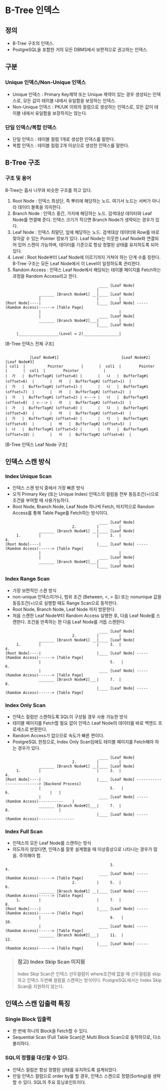 # B-Tree 인덱스

## 정의
- B-Tree 구조의 인덱스.
- PostgreSQL을 포함한 거의 모든 DBMS에서 보편적으로 권고하는 인덱스.

## 구분
### Unique 인덱스/Non-Unique 인덱스
- Unique 인덱스 : Primary Key제약 또는 Unique 제약이 있는 경우 생성되는 인덱스로, 모든 값이 테이블 내에서 유일함을 보장하는 인덱스.
- Non-Unique 인덱스 : PK/UK 이외의 컬럼으로 생성하는 인덱스로, 모든 값이 테이블 내에서 유일함을 보장하지는 않는다.

### 단일 인덱스/복합 인덱스
- 단일 인덱스 : 테이블 컬럼 1개로 생성한 인덱스를 말한다.
- 복합 인덱스 : 테이블 컬럼 2개 이상으로 생성한 인덱스를 말한다.

## B-Tree 구조
### 구조 및 용어
B-Tree는 흡사 나무와 비슷한 구조를 하고 있다. 
1. Root Node : 인덱스 최상단, 즉 뿌리에 해당하는 노드. 여기서 노드는 서버가 아니라 데이터 블록을 의미한다.
2. Branch Node : 인덱스 중간, 가지에 해당하는 노드. 검색대상 데이터와 Leaf Node를 연결해 준다. 인덱스 크기가 작으면 Branch Node가 생략되는 경우가 있다.
3. Leaf Node : 인덱스 최말단, 잎에 해당하는 노드. 검색대상 데이터와 Row를 바로 찾아갈 수 있는 Pointer 정보가 있다. Leaf Node는 이웃한 Leaf Node와 연결되어 있어 스캔이 가능하며, 데이터를 기준으로 항상 정렬된 상태를 유지하도록 되어 있다.
4. Level : Root Node부터 Leaf Node에 이르기까지 거쳐야 하는 단계 수를 칭한다. B-Tree 구조는 모든 Leaf Node에서 이 Level이 일정하도록 관리한다.
5. Random Access : 인덱스 Leaf Node에서 해당되는 테이블 페이지를 Fetch하는 과정을 Random Access라고 한다.
```
                                          ____ [Leaf Node]
                                         | 
               _______ [Branch Node#1] __|____ [Leaf Node]
               |                         |         |                                       
[Root Node]----|                         |____ [Leaf Node] -----(Ramdom Access)------> [Table Page]
               |                                   |
               |                          ____ [Leaf Node]
               _______ [Branch Node#2]___|         |
                                         |____ [Leaf Node]

     |__________________(Level = 2)________________|
```
[B-Tree 인덱스 전체 구조]
```

           [Leaf Node#1]                            [Leaf Node#2]                                 [Leaf Node#3]
| col1  |          Pointer        |       |  col1  |        Pointer           |       |  col1  |        Pointer           |
|  가   |  BufferTag#1 (offset=0) |       |   나   |  BufferTag#1 (offset=6)  |       |   라   |  BufferTag#2 (offset=1)  |
|  가   |  BufferTag#1 (offset=1) |       |   나   |  BufferTag#1 (offset=7)  |       |   라   |  BufferTag#2 (offset=2)  |
|  가   |  BufferTag#1 (offset=2) | <---> |   나   |  BufferTag#3 (offset=0)  | <---> |   라   |  BufferTag#2 (offset=3)  |
|  가   |  BufferTag#2 (offset=0) |       |   다   |  BufferTag#1 (offset=8)  |       |   마   |  BufferTag#2 (offset=4)  |
|  가   |  BufferTag#1 (offset=4) |       |   다   |  BufferTag#1 (offset=9)  |       |   바   |  BufferTag#2 (offset=5)  |
|  나   |  BufferTag#1 (offset=5) |       |   라   |  BufferTag#1 (offset=10) |       |   사   |  BufferTag#2 (offset=6)  |

```
[B-Tree 인덱스 Leaf Node 구조]

## 인덱스 스캔 방식
### Index Unique Scan
- 인덱스 스캔 방식 중에서 가장 빠른 방식
- 오직 Primary Key (또는 Unique Index) 인덱스의 컬럼을 전부 동등조건(=)으로 조건을 부여할 때 사용가능하다.
- Root Node, Branch Node, Leaf Node 하나씩 Fetch, 마지막으로 Random Access를 통해 Table Page를 Fetch하는 방식이다.
```
                                          ____ [Leaf Node]
                              2.         |         | 
               _______ [Branch Node#1] __|____ [Leaf Node]
     1.        |                         |     3.  |                   4.                    
[Root Node]----|                         |____ [Leaf Node] -----(Ramdom Access)------> [Table Page]
               |                                   |
               |                          ____ [Leaf Node]
               _______ [Branch Node#2]___|         |
                                         |____ [Leaf Node]
```

### Index Range Scan
- 가장 보편적인 스캔 방식
- non-unique 인덱스이거나, 범위 조건 (Between, <, > 등) 또는 nonunique 값을 동등조건(=)으로 실행할 때도 Range Scan으로 동작한다.
- Root Node, Branch Node, Leaf Node 까지 방문한다.
- 처음 스캔한 Leaf Node부터 Random Access 실행한 후, 다음 Leaf Node를 스캔한다. 조건을 만족하는 한 다음 Leaf Node를 거듭 스캔한다.
```
                                          ____ [Leaf Node]
                              2.         |         | 
               _______ [Branch Node#1] __|____ [Leaf Node]
     1.        |                         |     3.  |                  4.                     
[Root Node]----|                         |____ [Leaf Node] -----(Ramdom Access)------> [Table Page]
               |                               5.   |                 6.
               |                          ____ [Leaf Node] -----(Ramdom Access)------> [Table Page]
               _______ [Branch Node#2]___|     7.  |                  8.
                                         |____ [Leaf Node] -----(Ramdom Access)------> [Table Page]
```

### Index Only Scan
- 인덱스 컬럼만 스캔하도록 SQL이 구성될 경우 사용 가능한 방식
- 테이블 페이지를 Fetch할 필요 없이 인덱스 Leaf Node의 데이터를 바로 백엔드 프로세스로 반환한다.
- Random Access가 없으므로 속도가 빠른 편이다.
- PostgreSQL 한정으로, Index Only Scan임에도 테이블 페이지를 Fetch해야 하는 경우가 있다.
```
                                          ____ [Leaf Node]
                              2.         |         | 
               _______ [Branch Node#1] __|____ [Leaf Node]
     1.        |                         |     3.  |                  4.                     
[Root Node]----|                         |____ [Leaf Node] --------------------------> [Backend Process]
               |                               5.   |                 6.                  |   |
               |                          ____ [Leaf Node] -----(Ramdom Access)-----------    |
               _______ [Branch Node#2]___|     7.  |                  8.                      |
                                         |____ [Leaf Node] -----(Ramdom Access)----------------
```
### Index Full Scan
- 인덱스의 모든 Leaf Node를 스캔하는 방식
- 의도하지 않았다면, 인덱스를 잘못 설계했을 때 이상증상으로 나타나는 경우가 많음. 주의해야 함.
```
                                               3.                     4.
                                          ____ [Leaf Node] -----(Ramdom Access)------> [Table Page]
                              2.         |     5.  |                  6.
               _______ [Branch Node#1] __|____ [Leaf Node] -----(Ramdom Access)------> [Table Page]
     1.        |                         |     7.  |                  8.                     
[Root Node]----|                         |____ [Leaf Node] -----(Ramdom Access)------> [Table Page]
               |                               9.   |                10.
               |                          ____ [Leaf Node] -----(Ramdom Access)------> [Table Page]
               _______ [Branch Node#2]___|     11.  |                12.
                                         |____ [Leaf Node] -----(Ramdom Access)------> [Table Page]
```
> ### 참고) Index Skip Scan 미지원
> Index Skip Scan은 인덱스 선두컬럼이 where조건에 없을 때 선두컬럼을 skip하고 인덱스 두번째 컬럼을 스캔하는 방식이다.
> PostgreSQL에서는 Index Skip Scan을 지원하지 않는다.

## 인덱스 스캔 입출력 특징
### Single Block 입출력
- 한 번에 하나의 Block을 Fetch할 수 있다.
- Sequential Scan (Full Table Scan)은 Multi Block Scan으로 동작하므로, 다소 불리하다.
### SQL의 정렬을 대신할 수 있다.
- 인덱스 컬럼은 항상 정렬된 상태를 유지하도록 설계되었다.
- 만일 인덱스 컬럼으로 order by를 할 경우, 인덱스 스캔으로 정렬(Sorting)을 생략할 수 있다. SQL의 주요 튜닝포인트이다.
